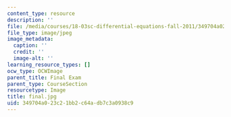 ```yaml
---
content_type: resource
description: ''
file: /media/courses/18-03sc-differential-equations-fall-2011/349704a023c21bb2c64adb7c3a0938c9_final.jpg
file_type: image/jpeg
image_metadata:
  caption: ''
  credit: ''
  image-alt: ''
learning_resource_types: []
ocw_type: OCWImage
parent_title: Final Exam
parent_type: CourseSection
resourcetype: Image
title: final.jpg
uid: 349704a0-23c2-1bb2-c64a-db7c3a0938c9
---
```

